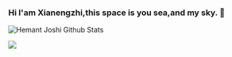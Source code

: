 ### Hi I'am Xianengzhi,this space is you sea,and my sky. 👋

<!--
**xianengzhi/xianengzhi** is a ✨ _special_ ✨ repository because its `README.md` (this file) appears on your GitHub profile.

Here are some ideas to get you started:

- 🔭 I’m currently working on ...
- 🌱 I’m currently learning ...
- 👯 I’m looking to collaborate on ...
- 🤔 I’m looking for help with ...
- 💬 Ask me about ...
- 📫 How to reach me: ...
- 😄 Pronouns: ...
- ⚡ Fun fact: ...
-->

![Hemant Joshi Github Stats](https://github-readme-stats.vercel.app/api?username=xianengzhi&show_icons=true&title_color=fff&icon_color=79ff97&text_color=9f9f9f&bg_color=151515&hide=["contribs"])

![](https://github-readme-stats.vercel.app/api/top-langs/?username=xianengzhi&hide=css,html&layout=compact&langs_count=8)

